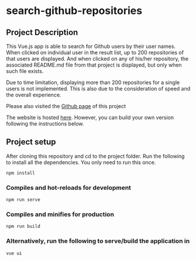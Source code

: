 # search-github-repositories

## Project Description
This Vue.js app is able to search for Github users by their user names. When clicked on individual user in the result list, up to 200 repositories of that users are displayed. And when clicked on any of his/her repository, the associated README.md file from that project is displayed, but only when such file exists.

Due to time limitation, displaying more than 200 repositories for a single users is not implemented. This is also due to the consideration of speed and the overall experience.

Please also visited the [Github page](https://github.com/l0rem1psum/Search-Github-Repositories) of this project

The website is hosted [here](https://l0rem1psum.netlify.com). However, you can build your own version following the instructions below.

## Project setup

After cloning this repository and cd to the project folder. Run the following to install all the dependencies. You only need to run this once.

```
npm install
```

### Compiles and hot-reloads for development
```
npm run serve
```

### Compiles and minifies for production
```
npm run build
```

### Alternatively, run the following to serve/build the application in 

```
vue ui
```
